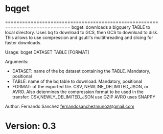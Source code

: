 # bqget

 =============================================================================
 bqget: downloads a bigquery TABLE to local directory.
 Uses bq to download to GCS, then GCS to download to disk. This allows to use
 compression and gsutil's multithreading and slicing for faster downloads.

 Usage: bqget DATASET TABLE [FORMAT]

 Arguments:
 - DATASET: name of the bq dataset containing the TABLE. Mandatory, positional
 - TABLE: name of the bq table to download. Mandatory, positional
 - FORMAT: of the exported file. CSV, NEWLINE_DELIMITED_JSON, or AVRO. Also
 determines the compression format to be used in the transfer:
     CSV,NEWLY_DELIMITED_JSON use GZIP
     AVRO uses SNAPPY

 Author: Fernando Sanchez <fernandosanchezmunoz@gmail.com>

 Version: 0.3
=============================================================================

